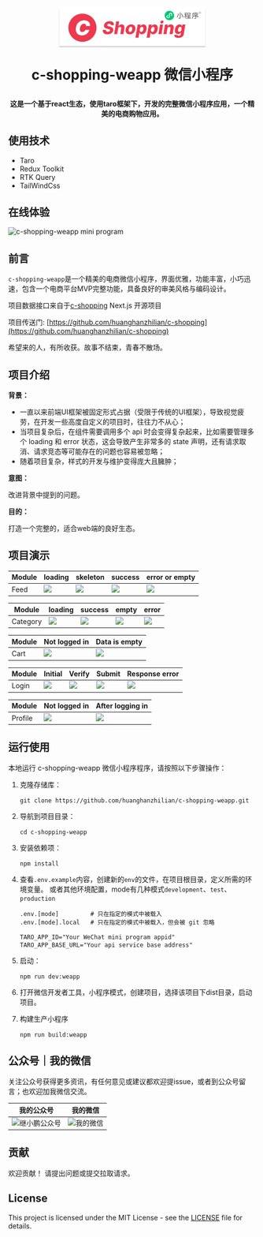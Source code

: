 <p align="center">
	<img alt="logo" src="https://github.com/huanghanzhilian/huanghanzhilian/raw/main/projects/c-shopping-weapp.svg" width="300">
</p>
<h1 align="center" style="margin: 30px 0 30px; font-weight: bold;">c-shopping-weapp 微信小程序</h1>
<h4 align="center">这是一个基于react生态，使用taro框架下，开发的完整微信小程序应用，一个精美的电商购物应用。</h4>

## 使用技术

- Taro
- Redux Toolkit
- RTK Query
- TailWindCss

## 在线体验

<img alt="c-shopping-weapp mini program" src="https://www.cheerspublishing.com/uploads/article/2191f980-f9b4-4afb-86f7-1c7517defd6b.png" width="150">

## 前言

`c-shopping-weapp`是一个精美的电商微信小程序，界面优雅，功能丰富，小巧迅速，包含一个电商平台MVP完整功能，具备良好的审美风格与编码设计。

项目数据接口来自于[c-shopping](https://github.com/huanghanzhilian/c-shopping) Next.js 开源项目

项目传送门: [https://github.com/huanghanzhilian/c-shopping](https://github.com/huanghanzhilian/c-shopping)

希望来的人，有所收获。故事不结束，青春不散场。

## 项目介绍

**背景：**

- 一直以来前端UI框架被固定形式占据（受限于传统的UI框架），导致视觉疲劳，在开发一些高度自定义的项目时，往往力不从心；
- 当项目复杂后，在组件需要调用多个 api 时会变得复杂起来，比如需要管理多个 loading 和 error 状态，这会导致产生非常多的 state 声明，还有请求取消、请求竞态等可能存在的问题也容易被忽略；
- 随着项目复杂，样式的开发与维护变得庞大且臃肿；

**意图：**

改进背景中提到的问题。

**目的：**

打造一个完整的，适合web端的良好生态。

## 项目演示

| Module | loading                                                                                        | skeleton                                                                                       | success                                                                                        | error or empty                                                                                 |
| ------ | ---------------------------------------------------------------------------------------------- | ---------------------------------------------------------------------------------------------- | ---------------------------------------------------------------------------------------------- | ---------------------------------------------------------------------------------------------- |
| Feed   | ![](https://www.cheerspublishing.com/uploads/article/c85ef06a-695e-47fd-a570-9943eb545433.png) | ![](https://www.cheerspublishing.com/uploads/article/d10dbcbf-0f2c-4ab6-96f4-a24bd9f04363.png) | ![](https://www.cheerspublishing.com/uploads/article/2eb8c0c8-2328-4098-b6e0-3d09fd06bcf2.png) | ![](https://www.cheerspublishing.com/uploads/article/5b54561c-cc7e-4ea2-8c63-1e33a7ea0bfa.png) |

| Module   | loading                                                                                        | success                                                                                        | empty                                                                                          | error                                                                                          |
| -------- | ---------------------------------------------------------------------------------------------- | ---------------------------------------------------------------------------------------------- | ---------------------------------------------------------------------------------------------- | ---------------------------------------------------------------------------------------------- |
| Category | ![](https://www.cheerspublishing.com/uploads/article/122b21a8-f5b2-49c1-83e1-4e69220976a3.png) | ![](https://www.cheerspublishing.com/uploads/article/b6d94c05-b1ea-48a7-88ae-38e72e0bfc0d.png) | ![](https://www.cheerspublishing.com/uploads/article/971b8a1b-2ce2-4e46-ac6c-8a9228b82bfa.png) | ![](https://www.cheerspublishing.com/uploads/article/4ea4f8e0-627b-4c34-8032-fa78277290a9.png) |

| Module | Not logged in                                                                                  | Data is empty                                                                                  |
| ------ | ---------------------------------------------------------------------------------------------- | ---------------------------------------------------------------------------------------------- |
| Cart   | ![](https://www.cheerspublishing.com/uploads/article/3169aa2c-b834-4795-922f-342f78da5afa.png) | ![](https://www.cheerspublishing.com/uploads/article/9fbe4f2f-3c84-40b4-9b6f-417ad9b3f941.png) |

| Module | Initial                                                                                        | Verify                                                                                         | Submit                                                                                         | Response error                                                                                 |
| ------ | ---------------------------------------------------------------------------------------------- | ---------------------------------------------------------------------------------------------- | ---------------------------------------------------------------------------------------------- | ---------------------------------------------------------------------------------------------- |
| Login  | ![](https://www.cheerspublishing.com/uploads/article/55e6d3c5-17cf-4756-9b0f-d69c1c961051.png) | ![](https://www.cheerspublishing.com/uploads/article/d243b09a-4bc3-46b9-80e0-f78dc4fa21c1.png) | ![](https://www.cheerspublishing.com/uploads/article/fca6ee11-eaef-4ba7-a8ab-de5f999ac64e.png) | ![](https://www.cheerspublishing.com/uploads/article/f4b052fb-d0e6-4bf1-b92f-eec671b86c34.png) |

| Module  | Not logged in                                                                                  | After logging in                                                                               |
| ------- | ---------------------------------------------------------------------------------------------- | ---------------------------------------------------------------------------------------------- |
| Profile | ![](https://www.cheerspublishing.com/uploads/article/3c1c3a60-18da-4d7d-8350-e823cb64fb49.png) | ![](https://www.cheerspublishing.com/uploads/article/2aa7dc19-b20c-4b0d-9cf4-7929466b47cb.png) |

## 运行使用

本地运行 c-shopping-weapp 微信小程序程序，请按照以下步骤操作：

1. 克隆存储库：

   ```
   git clone https://github.com/huanghanzhilian/c-shopping-weapp.git
   ```

2. 导航到项目目录：

   ```
   cd c-shopping-weapp
   ```

3. 安装依赖项：

   ```
   npm install
   ```

4. 查看`.env.example`内容，创建新的`env`的文件，在项目根目录，定义所需的环境变量。
   或者其他环境配置，mode有几种模式`development`、`test`、`production`
   ```
   .env.[mode]         # 只在指定的模式中被载入
   .env.[mode].local   # 只在指定的模式中被载入，但会被 git 忽略
   ```
   ```
   TARO_APP_ID="Your WeChat mini program appid"
   TARO_APP_BASE_URL="Your api service base address"
   ```
5. 启动：

   ```
   npm run dev:weapp
   ```

6. 打开微信开发者工具，小程序模式，创建项目，选择该项目下dist目录，启动项目。
7. 构建生产小程序
   ```
   npm run build:weapp
   ```

## 公众号｜我的微信

关注公众号获得更多资讯，有任何意见或建议都欢迎提issue，或者到公众号留言；也欢迎加我微信交流。

| 我的公众号                                                                                                                            | 我的微信                                                                                                                         |
| ------------------------------------------------------------------------------------------------------------------------------------- | -------------------------------------------------------------------------------------------------------------------------------- |
| <img alt="继小鹏公众号" src="https://www.cheerspublishing.com/uploads/article/4632461d-0d43-4378-bcf7-bb32bf0de950.jpeg" width="150"> | <img alt="我的微信" src="https://www.cheerspublishing.com/uploads/article/6f041fb6-2141-49d8-b20b-6e989687bf9a.png" width="150"> |

## 贡献

欢迎贡献！ 请提出问题或提交拉取请求。

## License

This project is licensed under the MIT License - see the [LICENSE](LICENSE) file for details.
